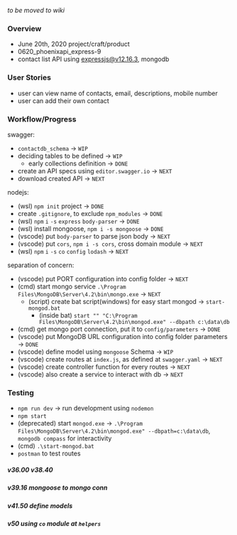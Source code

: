 *to be moved to wiki*

### Overview

- June 20th, 2020 project/craft/product
- 0620_phoenixapi_express-9
- contact list API using expressjs@v12.16.3, mongodb

### User Stories
- user can view name of contacts, email, descriptions, mobile number
- user can add their own contact

### Workflow/Progress

swagger:
- `contactdb_schema` -> `WIP`
- deciding tables to be defined -> `WIP`
    - early collections definition -> `DONE`
- create an API specs using `editor.swagger.io` -> `NEXT`
- download created API -> `NEXT`

nodejs:
- (wsl) `npm init` project -> `DONE`
- create `.gitignore`, to exclude `npm_modules` -> `DONE`
- (wsl) `npm` `i` `-s` `express` `body-parser` -> `DONE`
- (wsl) install mongoose, `npm i -s mongoose` -> `DONE`
- (vscode) put `body-parser` to parse json body -> `NEXT`
- (vscode) put `cors`, `npm i -s cors`, cross domain module -> `NEXT`
- (wsl) `npm` `i` `-s` `co` `config` `lodash` -> `NEXT`

separation of concern:
- (vscode) put PORT configuration into config folder -> `NEXT`
- (cmd) start mongo service `.\Program Files\MongoDB\Server\4.2\bin\mongo.exe` -> `NEXT`
    - (script) create bat script(windows) for easy start mongod -> `start-mongod.bat`
        - (inside bat) `start "" "C:\Program Files\MongoDB\Server\4.2\bin\mongod.exe" --dbpath c:\data\db`
- (cmd) get mongo port connection, put it to `config/parameters` -> `DONE`
- (vscode) put MongoDB URL configuration into config folder parameters -> `DONE`
- (vscode) define model using `mongoose` Schema -> `WIP`
- (vscode) create routes at `index.js`, as defined at `swagger.yaml` -> `NEXT`
- (vscode) create controller function for every routes -> `NEXT`
- (vscode) also create a service to interact with db -> `NEXT`

### Testing
- `npm run dev` -> run development using `nodemon`
- `npm start`
- (deprecated) start `mongod.exe` -> `.\Program Files\MongoDB\Server\4.2\bin\mongod.exe" --dbpath=c:\data\db`, `mongodb compass` for interactivity
- (cmd) `.\start-mongod.bat`
- `postman` to test routes

##### **v36.00 v38.40**
##### v39.16 mongoose to mongo conn
##### v41.50 define models
##### v50 using `co` module at `helpers`
